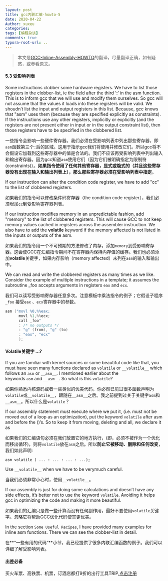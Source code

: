 ```yaml
---
layout: post
title: gcc内联汇编-howto-5
date: 2020-04-22
Author: xuxeu
categories: 
tags: [编程杂谈]
comments: true
typora-root-url: ..
---
```


> 本文是[GCC-Inline-Assembly-HOWTO](http://www.ibiblio.org/gferg/ldp/GCC-Inline-Assembly-HOWTO.html)的翻译，尽量翻译正确，如有疑惑，或参看原文。

#### 5.3 受影响列表

Some instructions clobber some hardware registers. We have to list those registers in the clobber-list, ie the field after the third ’**:**’ in the asm function. This is to inform gcc that we will use and modify them ourselves. So gcc will not assume that the values it loads into these registers will be valid. We shoudn’t list the input and output registers in this list. Because, gcc knows that "asm" uses them (because they are specified explicitly as constraints). If the instructions use any other registers, implicitly or explicitly (and the registers are not present either in input or in the output constraint list), then those registers have to be specified in the clobbered list.

一些指令会影响一些硬件寄存器。我们必须在受影响列表中列出那些寄存器，即`asm`函数第三个`:`后的区域。这用于指示gcc我们将使用并修改它们。所以gcc将不会假设它加载到这些寄存器中的值是合法的。我们不应该再受影响列表中列出输入和输出寄存器。因为gcc知道`asm`使用它们（因为它们被明确指定为限制符(constraints)）。**如果指令使用了任何其他寄存器，显式或隐式的（并且这些寄存器没有出现在输入和输出列表上），那么那些寄存器必须在受影响列表中指定**。

If our instruction can alter the condition code register, we have to add "cc" to the list of clobbered registers.

如果我们的指令可以修改条件码寄存器（the condition code register），我们必须增加`cc`到受影响寄存器列表。

If our instruction modifies memory in an unpredictable fashion, add "memory" to the list of clobbered registers. This will cause GCC to not keep memory values cached in registers across the assembler instruction. We also have to add the **volatile** keyword if the memory affected is not listed in the inputs or outputs of the asm.

如果我们的指令用一个不可预期的方法修改了内存，添加`memory`到受影响寄存器。这会使GCC在汇编指令期间不在寄存器内保持内存值的缓存。我们也必须添加**volatile**关键字，如果内存影响（memory affected）未列在`asm`的输入和输出中。

We can read and write the clobbered registers as many times as we like. Consider the example of multiple instructions in a template; it assumes the subroutine _foo accepts arguments in registers `eax` and `ecx`.

我们可以读写受影响寄存器任意多次。注意模板中乘法指令的例子；它假设子程序`_foo` 接受`eax` 、`ecx`寄存器中的参数。

```c
asm ("movl %0,%%eax;
      movl %1,%%ecx;
      call _foo"
      : /* no outputs */
      : "g" (from), "g" (to)
      : "eax", "ecx"
      );
```

#### Volatile关键字 ...?

If you are familiar with kernel sources or some beautiful code like that, you must have seen many functions declared as `volatile` or `__volatile__` which follows an `asm` or `__asm__`. I mentioned earlier about the keywords `asm` and `__asm__`. So what is this `volatile`?

如果你熟悉内核源码或者一些类似的优美代码，你必然已见过很多函数声明为`volatile`或`__volatile__`，跟随在`__asm__`之后。我之前提到过关于关键字`asm`和`__asm__`。所以什么是`volatile`？

If our assembly statement must execute where we put it, (i.e. must not be moved out of a loop as an optimization), put the keyword `volatile` after asm and before the ()’s. So to keep it from moving, deleting and all, we declare it as

如果我们的汇编语句必须在我们放置它的地方执行，(即，必须不被作为一个优化而移出循环)，则将`volatile`放在`asm`之后。所以**防止它被移动、删除和任何改变**，我们如此声明: 

`asm volatile ( ... : ... : ... : ...);`

Use `__volatile__` when we have to be verymuch careful.

当我们必须非常小心时，使用`__volatile__`。

If our assembly is just for doing some calculations and doesn’t have any side effects, it’s better not to use the keyword `volatile`. Avoiding it helps gcc in optimizing the code and making it more beautiful.

如果我们的汇编只是做一些计算而没有任何副作用，最好不要使用`volatile`关键字。忽略它将帮助GCC优化代码使其更优美。

In the section `Some Useful Recipes`, I have provided many examples for inline asm functions. There we can see the clobber-list in detail.

在**“一些有用的代码”**小节，我已经提供了很多内联汇编函数的例子。我们可以详细了解受影响列表。

#### 出差必备

买火车票、高铁票、机票，订酒店都打9折的出行工具TRIP,[点击注册](https://h5.itrip.world/#/register/6tpd1Z)